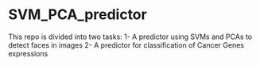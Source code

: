 # SVM_PCA_predictor

This repo is divided into two tasks: 
1- A predictor using SVMs and PCAs to detect faces in images
2- A predictor for classification of Cancer Genes expressions
